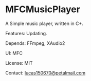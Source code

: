 # MFCMusicPlayer

A Simple music player, written in C+. 


Features: Updating.


Depends: FFmpeg, XAudio2


UI: MFC


License: MIT


Contact: lucas150670@petalmail.com